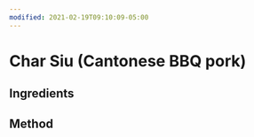 ```yaml
---
modified: 2021-02-19T09:10:09-05:00
---
```


# Char Siu (Cantonese BBQ pork)

## Ingredients

## Method